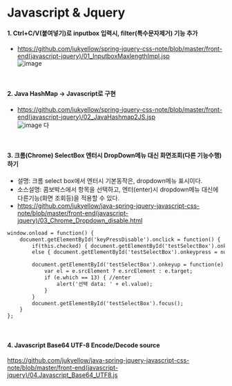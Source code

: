# Javascript & Jquery

#### 1. Ctrl+C/V(붙여넣기)로 inputbox 입력시, filter(특수문자제거) 기능 추가  
- https://github.com/jukyellow/spring-jquery-css-note/blob/master/front-end(javascript-jquery)/01_InputboxMaxlengthImpl.jsp  
![image](https://user-images.githubusercontent.com/45334819/58353545-b43d4d80-7ea9-11e9-8d08-7df9c44269fc.png)  
<br>

#### 2. Java HashMap -> Javascript로 구현  
- https://github.com/jukyellow/spring-jquery-css-note/blob/master/front-end(javascript-jquery)/02_JavaHashmap2JS.jsp  
![image](https://user-images.githubusercontent.com/45334819/58353554-b8696b00-7ea9-11e9-831f-a4ca8fa94bd4.png)   다
<br>

#### 3. 크롬(Chrome) SelectBox 엔터시 DropDown메뉴 대신 화면조회(다른 기능수행) 하기
- 설명: 크롬 select box에서 엔터시 기본동작은, dropdown메뉴 표시이다.
- 소스설명: 콤보박스에서 항목을 선택하고, 엔터(enter)시 dropdown메뉴 대신에 다른기능(화면 조회등)을 적용할 수 있다.
- https://github.com/jukyellow/java-spring-jquery-javascript-css-note/blob/master/front-end(javascript-jquery)/03_Chrome_Dropdown_disable.html
``` html  
window.onload = function() {
    document.getElementById('keyPressDisable').onclick = function() {
        if(this.checked) { document.getElementById('testSelectBox').onkeypress = false; }  
        else { document.getElementById('testSelectBox').onkeypress = null; }  

        document.getElementById('testSelectBox').onkeyup = function(e) {
            var el = e.srcElement ? e.srcElement : e.target;
            if (e.which == 13) { //enter
                alert('선택 data: ' + el.value);
            }
        }
        document.getElementById('testSelectBox').focus();
    }
};  
```  
<br>

#### 4. Javascript Base64 UTF-8 Encode/Decode source
https://github.com/jukyellow/java-spring-jquery-javascript-css-note/blob/master/front-end(javascript-jquery)/04.Javascript_Base64_UTF8.js  

